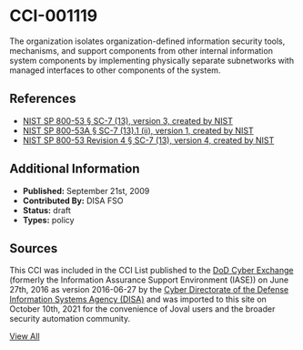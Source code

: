 # CCI-001119

The organization isolates organization-defined information security tools, mechanisms, and support components from other internal information system components by implementing physically separate subnetworks with managed interfaces to other components of the system.

## References ##

* [NIST SP 800-53 § SC-7 (13), version 3, created by NIST](http://csrc.nist.gov/publications/PubsSPs.html)
* [NIST SP 800-53A § SC-7 (13).1 (ii), version 1, created by NIST](http://csrc.nist.gov/publications/PubsSPs.html)
* [NIST SP 800-53 Revision 4 § SC-7 (13), version 4, created by NIST](http://csrc.nist.gov/publications/PubsSPs.html)


## Additional Information ##

* **Published:** September 21st, 2009
* **Contributed By:** DISA FSO
* **Status:** draft
* **Types:** policy

## Sources ##

This CCI was included in the CCI List published to the [DoD Cyber Exchange](https://public.cyber.mil/stigs/cci/)
(formerly the Information Assurance Support Environment (IASE)) on June 27th, 2016 as version
2016-06-27 by the [Cyber Directorate of the Defense Information Systems Agency (DISA)](https://public.cyber.mil/about-cyber/)
and was imported to this site on October 10th, 2021 for the convenience of Joval users and the broader
security automation community.

[View All](../README.md)
